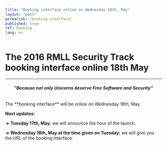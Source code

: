 ```yaml
---
title: "Booking interface online on Wednesday 18th, May"
layout: "post"
permalink: /booking-interface/
published: true 
ref: booking
lang: en
---
```


# The 2016 RMLL Security Track booking interface online 18th May

---

<center>
<h4><i>"Because not only Unicorns deserve Free Software and Security"</i></h4>
</center><br/>
The **booking interface** will be online on Wednesday 18th, May.  

**Next updates:**  

**-> Tuesday 17th, May:** we will announce the hour of the launch.  

**-> Wednesday 18th, May at the time given on Tuesday:** we will give you the URL of the booking interface.  

